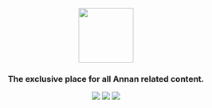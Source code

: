 <p align='center'><img height="110px" src="https://github.com/mathaimon/annan-hub/assets/64730205/0f979447-451a-4bc3-890d-1e15fbbba299"/></p>
<h3 align='center'>The exclusive place for all <b>Annan</b> related content.</h3>
<p align='center'>
    <img src='https://img.shields.io/badge/Vue.js-4FC08D.svg?style=for-the-badge&logo=vuedotjs&logoColor=white'/>
    <img src='https://img.shields.io/badge/Tailwind%20CSS-06B6D4.svg?style=for-the-badge&logo=Tailwind-CSS&logoColor=white' />
    <img src='https://img.shields.io/badge/Firebase-FFCA28.svg?style=for-the-badge&logo=Firebase&logoColor=black' />
</p>
